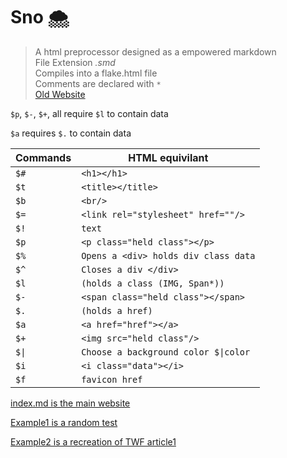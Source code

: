 # Sno 🌨️ 

> A html preprocessor designed as a empowered markdown
> <br/> File Extension *.smd*
> <br/> Compiles into a flake.html file
> <br/> Comments are declared with `*`
> <br/> [Old Website](https://classicmc-studios.github.io/Snowy)

`$p`, `$-`, `$+`, all require `$l` to contain data

`$a` requires `$.` to contain data

|Commands|HTML equivilant|
|-----------|-----------|
|`$#`|`<h1></h1>`|
|`$t`|`<title></title>`|
|`$b`|`<br/>`|
|`$=`|`<link rel="stylesheet" href=""/>`|
|`$!`|`text`|
|`$p`|`<p class="held class"></p>`|
|`$%`|`Opens a <div> holds div class data`|
|`$^`|`Closes a div </div>`|
|`$l`|`(holds a class (IMG, Span*))`|
|`$-`|`<span class="held class"></span>`|
|`$.`|`(holds a href)`|
|`$a`|`<a href="href"></a>`|
|`$+`|`<img src="held class"/>`|
|`$\|`|`Choose a background color $\|color`|
|`$i`|`<i class="data"></i>`|
|`$f`|`favicon href`|

[index.md is the main website](#dsus)

[Example1 is a random test](#dsus)

[Example2 is a recreation of TWF article1](#dsus)
